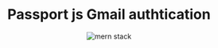 <h1 align="center">Passport js Gmail authtication</h1>
<div align="center" width="100px" height="100px">

![mern stack](https://s3-ap-southeast-1.amazonaws.com/djamblog/article-100417221025.png)

</div>
